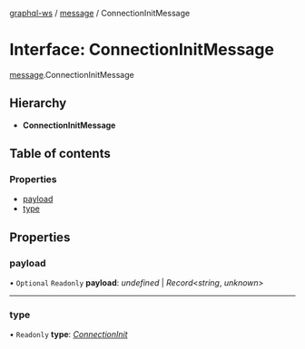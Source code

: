 [graphql-ws](../README.md) / [message](../modules/message.md) / ConnectionInitMessage

# Interface: ConnectionInitMessage

[message](../modules/message.md).ConnectionInitMessage

## Hierarchy

* **ConnectionInitMessage**

## Table of contents

### Properties

- [payload](message.connectioninitmessage.md#payload)
- [type](message.connectioninitmessage.md#type)

## Properties

### payload

• `Optional` `Readonly` **payload**: *undefined* \| *Record*<*string*, *unknown*\>

___

### type

• `Readonly` **type**: [*ConnectionInit*](../enums/message.messagetype.md#connectioninit)
